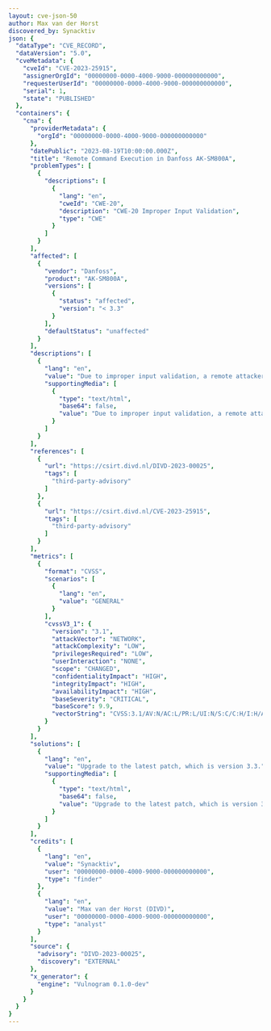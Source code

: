 ```yaml
---
layout: cve-json-50
author: Max van der Horst
discovered_by: Synacktiv
json: {
  "dataType": "CVE_RECORD",
  "dataVersion": "5.0",
  "cveMetadata": {
    "cveId": "CVE-2023-25915",
    "assignerOrgId": "00000000-0000-4000-9000-000000000000",
    "requesterUserId": "00000000-0000-4000-9000-000000000000",
    "serial": 1,
    "state": "PUBLISHED"
  },
  "containers": {
    "cna": {
      "providerMetadata": {
        "orgId": "00000000-0000-4000-9000-000000000000"
      },
      "datePublic": "2023-08-19T10:00:00.000Z",
      "title": "Remote Command Execution in Danfoss AK-SM800A",
      "problemTypes": [
        {
          "descriptions": [
            {
              "lang": "en",
              "cweId": "CWE-20",
              "description": "CWE-20 Improper Input Validation",
              "type": "CWE"
            }
          ]
        }
      ],
      "affected": [
        {
          "vendor": "Danfoss",
          "product": "AK-SM800A",
          "versions": [
            {
              "status": "affected",
              "version": "< 3.3"
            }
          ],
          "defaultStatus": "unaffected"
        }
      ],
      "descriptions": [
        {
          "lang": "en",
          "value": "Due to improper input validation, a remote attacker could execute arbitrary commands on the target system.",
          "supportingMedia": [
            {
              "type": "text/html",
              "base64": false,
              "value": "Due to improper input validation, a remote attacker could execute arbitrary commands on the target system."
            }
          ]
        }
      ],
      "references": [
        {
          "url": "https://csirt.divd.nl/DIVD-2023-00025",
          "tags": [
            "third-party-advisory"
          ]
        },
        {
          "url": "https://csirt.divd.nl/CVE-2023-25915",
          "tags": [
            "third-party-advisory"
          ]
        }
      ],
      "metrics": [
        {
          "format": "CVSS",
          "scenarios": [
            {
              "lang": "en",
              "value": "GENERAL"
            }
          ],
          "cvssV3_1": {
            "version": "3.1",
            "attackVector": "NETWORK",
            "attackComplexity": "LOW",
            "privilegesRequired": "LOW",
            "userInteraction": "NONE",
            "scope": "CHANGED",
            "confidentialityImpact": "HIGH",
            "integrityImpact": "HIGH",
            "availabilityImpact": "HIGH",
            "baseSeverity": "CRITICAL",
            "baseScore": 9.9,
            "vectorString": "CVSS:3.1/AV:N/AC:L/PR:L/UI:N/S:C/C:H/I:H/A:H"
          }
        }
      ],
      "solutions": [
        {
          "lang": "en",
          "value": "Upgrade to the latest patch, which is version 3.3.",
          "supportingMedia": [
            {
              "type": "text/html",
              "base64": false,
              "value": "Upgrade to the latest patch, which is version 3.3."
            }
          ]
        }
      ],
      "credits": [
        {
          "lang": "en",
          "value": "Synacktiv",
          "user": "00000000-0000-4000-9000-000000000000",
          "type": "finder"
        },
        {
          "lang": "en",
          "value": "Max van der Horst (DIVD)",
          "user": "00000000-0000-4000-9000-000000000000",
          "type": "analyst"
        }
      ],
      "source": {
        "advisory": "DIVD-2023-00025",
        "discovery": "EXTERNAL"
      },
      "x_generator": {
        "engine": "Vulnogram 0.1.0-dev"
      }
    }
  }
}
---
```

